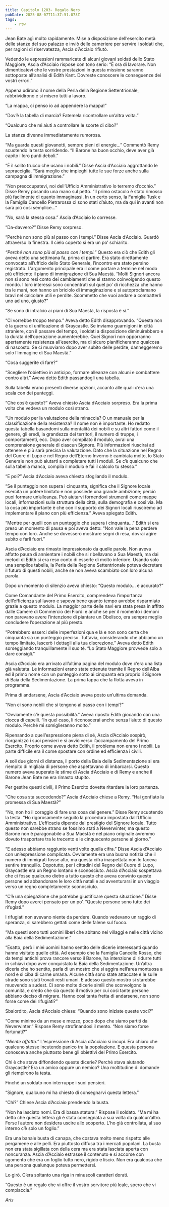 ```yaml
---
title: Capitolo 1203- Regalo Nero
pubDate: 2025-08-07T11:37:51.073Z
tags:
    - rtw
---
```



Jean Bate agì molto rapidamente. Mise a disposizione dell’esercito metà delle stanze del suo palazzo e inviò delle cameriere per servire i soldati che, per ragioni di riservatezza, Ascia d’Acciaio rifiutò.


Vedendo le espressioni rammaricate di alcuni giovani soldati dello Stato Maggiore, Ascia d’Acciaio rispose con tono serio: “È ora di lavorare. Non dimenticatevi che le vostre prestazioni in questa missione saranno sottoposte all’analisi di Edith Kant. Dovreste conoscere le conseguenze dei vostri errori.”


Appena udirono il nome della Perla della Regione Settentrionale, rabbrividirono e si misero tutti a lavoro.


“La mappa, ci penso io ad appendere la mappa!”


“Dov’è la tabella di marcia? Fatemela ricontrollare un’altra volta.”


“Qualcuno che mi aiuti a controllare le scorte di cibo?”


La stanza divenne immediatamente rumorosa.


“Ma guarda questi giovanotti, sempre pieni di energie...” Commentò Remy scuotendo la testa sorridendo. “Il Barone ha buon occhio, deve aver già capito i loro punti deboli.”


“È il solito trucco che usano i nobili.” Disse Ascia d’Acciaio aggrottando le sopracciglia. “Sarà meglio che impieghi tutte le sue forze anche sulla campagna di immigrazione.”


“Non preoccupatevi, noi dell’Ufficio Amministrativo lo terremo d’occhio.” Disse Remy posando una mano sul petto. “Il primo ostacolo è stato rimosso più facilmente di quanto immaginassi. In un certo senso, la Famiglia Tusk e la Famiglia Cancello Pietrarossa ci sono stati d’aiuto, ma da qui in avanti non sarà più così semplice...”


“No, sarà la stessa cosa.” Ascia d’Acciaio lo corresse.


“Da-davvero?” Disse Remy sorpreso.


“Perché non sono più al passo con i tempi.” Disse Ascia d’Acciaio. Guardò attraverso la finestra. Il cielo coperto si era un po’ schiarito.


<em>“Perché non sono più al passo con i tempi.” </em>Questo era ciò che Edith gli aveva detto una settimana fa, prima di partire. Era stato direttamente convocato all’ufficio dello Stato Generale, l’incontro era stato persino registrato. L’argomento principale era il come portare a termine nel modo più efficiente il piano di immigrazione di Sua Maestà. “Molti Signori ancora non si sono resi conto dei cambiamenti che si stanno coinvolgendo questo mondo. I loro interessi sono concentrati sul quel po’ di ricchezza che hanno tra le mani, non hanno un briciolo di immaginazione e si autoproclamano bravi nel calcolare utili e perdite. Scommetto che vuoi andare a combatterli uno ad uno, giusto?”


“Se sono di intralcio ai piani di Sua Maestà, la risposta è sì.”


“Ci vorrebbe troppo tempo.” Aveva detto Edith disapprovando. “Questa non è la guerra di unificazione di Graycastle. Se inviamo guarnigioni in città straniere, con il passare del tempo, i soldati a disposizione diminuirebbero e la durata dell’operazione aumenterebbe. Quei Signori non opporranno apertamente resistenza all’esercito, ma di sicuro pianificheranno qualcosa di nascosto. Se ci muoviamo dopo aver subito delle perdite, danneggeremo solo l’immagine di Sua Maestà.”


“Cosa suggerite di fare?”


“Scegliere l’obiettivo in anticipo, formare alleanze con alcuni e combattere contro altri.” Aveva detto Edith passandogli una tabella.


Sulla tabella erano presenti diverse opzioni, accanto alle quali c’era una scala con dei punteggi.


“Che cos’è questo?” Aveva chiesto Ascia d’Acciaio sorpreso. Era la prima volta che vedeva un modulo così strano.


“Un modulo per la valutazione della minaccia? O un manuale per la classificazione della resistenza? Il nome non è importante. Ho redatto questa tabella basandomi sulla mentalità dei nobili e su altri fattori come il genere, gli eredi, la grandezza dei territori, il numero di truppe, i comportamenti, ecc. Dopo aver compilato il modulo, avrai una comprensione generale di ciascun Signore. Più informazioni riuscirai ad ottenere e più sarà precisa la valutazione. Dato che la situazione nel Regno del Cuore di Lupo e nel Regno dell’Eterno Inverno è cambiata molto, lo Stato Generale non può aiutarti a completare tutti i moduli. Se c’è qualcuno che sulla tabella manca, compila il modulo e fai il calcolo tu stesso.”


“E poi?” Ascia d’Acciaio aveva chiesto sfogliando il modulo.


“Se il punteggio non supera i cinquanta, significa che il Signore locale esercita un potere limitato e non possiede una grande ambizione; perciò puoi formare un’alleanza. Può aiutarvi fornendovi strumenti come mappe locali, informazioni sulla struttura della città, sulla demografia e così via. Ma la cosa più importante è che con il supporto dei Signori locali riusciremo ad implementare il piano con più efficienza.” Aveva spiegato Edith.


“Mentre per quelli con un punteggio che supera i cinquanta...” Edith si era preso un momento di pausa e poi aveva detto: “Non vale la pena perdere tempo con loro. Anche se dovessero mostrare segni di resa, dovrai agire subito e farli fuori.”


Ascia d’Acciaio era rimasto impressionato da quelle parole. Non aveva affatto paura di annientare i nobili che si ribellavano a Sua Maestà, ma dai metodi di Edith si era reso conto di esserle di molto inferiore. Usando solo una semplice tabella, la Perla della Regione Settentrionale poteva decretare il futuro di questi nobili, anche se non aveva scambiato con loro alcuna parola.


Dopo un momento di silenzio aveva chiesto: “Questo modulo... è accurato?”


Come Comandante del Primo Esercito, comprendeva l’importanza dell’efficienza sul lavoro e sapeva bene quanto tempo avrebbe risparmiato grazie a questo modulo. La maggior parte delle navi era stata presa in affitto dalle Camere di Commercio dei Fiordi e anche se per il momento i demoni non parevano avere l’intenzione di piantare un Obelisco, era sempre meglio concludere l’operazione al più presto.


“Potrebbero esserci delle imperfezioni qua e là e non sono certa che cinquanta sia un punteggio preciso.  Tuttavia, considerando che abbiamo un tempo limitato, lascerò i dettagli alla tua discrezione.” Aveva detto Edith sorseggiando tranquillamente il suo tè. “Lo Stato Maggiore provvede solo a dare consigli.”


Ascia d’Acciaio era arrivato all’ultima pagina del modulo dove c’era una lista già valutata. Le informazioni erano state ottenute tramite il Regno dell’Alba ed il primo nome con un punteggio sotto ai cinquanta era proprio il Signore di Baia della Sedimentazione. La prima tappa che la flotta aveva in programma.


Prima di andarsene, Ascia d’Acciaio aveva posto un’ultima domanda.


“Non ci sono nobili che si tengono al passo con i tempi?”


“Ovviamente c’è questa possibilità.” Aveva riposto Edith giocando con una ciocca di capelli. “In quel caso, li riconoscerai anche senza l’aiuto di questo modulo. Perché mi somiglieranno molto.”


Ripensando a quell’espressione piena di sé, Ascia d’Acciaio sospirò, riorganizzò i suoi pensieri e si avviò verso l’accampamento del Primo Esercito. Proprio come aveva detto Edith, il problema non erano i nobili. La parte difficile era il come spostare con ordine ed efficienza i civili.


A soli due giorni di distanza, il porto della Baia della Sedimentazione si era riempito di migliaia di persone che aspettavano di imbarcarsi. Questo numero aveva superato le stime di Ascia d’Acciaio e di Remy e anche il Barone Jean Bate ne era rimasto stupito.


Per gestire questi civili, il Primo Esercito dovette ritardare la loro partenza.


“Che cosa sta succedendo?” Ascia d’Acciaio chiese a Remy. “Hai gonfiato la promessa di Sua Maestà?”


“No, non ho il coraggio di fare una cosa del genere.” Disse Remy scuotendo la testa. “Ho rigorosamente seguito la procedura impostata dall’Ufficio Amministrativo. L’efficacia dipende dal prestigio del Signore locale. Tutto questo non sarebbe strano se fossimo stati a Neverwinter, ma questo Barone non è paragonabile a Sua Maestà e nel piano originale avremmo dovuto trasportare tra le trecento e le cinquecento persone al giorno.”


“E adesso abbiamo raggiunto venti volte quella cifra.” Disse Ascia d’Acciaio con un’espressione complicata. Ovviamente era una buona notizia che il numero di immigrati fosse alto, ma questa cifra inaspettata non lo faceva sentire tranquillo. Dopotutto, per i cittadini del Regno del Cuore di Lupo, Graycastle era un Regno lontano e sconosciuto. Ascia d’Acciaio sospettava che ci fosse qualcuno dietro a tutto questo che aveva convinto queste persone ad abbandonare le loro città natali e ad avventurarsi in un viaggio verso un regno completamente sconosciuto.


“C’è una spiegazione che potrebbe giustificare questa situazione.” Disse Remy dopo averci pensato per un po’. “Queste persone sono tutte dei rifugiati.”


I rifugiati non avevano niente da perdere. Quando vedevano un raggio di speranza, si sarebbero gettati come delle falene sul fuoco.


“Ma questi sono tutti uomini liberi che abitano nei villaggi e nelle città vicino alla Baia della Sedimentazione.”


“Esatto, però i miei uomini hanno sentito delle dicerie interessanti quando hanno visitato quelle città. Ad esempio che la Famiglia Cancello Rosso, che da tempi antichi prova rancore verso il Barone, ha intenzione di ridurre tutti in schiavi dopo aver conquistato la Baia della Sedimentazione. Un’altra diceria che ho sentito, parla di un mostro che si aggira nell’area montuosa a nord e si ciba di carne umana. Alcune città sono state attaccate e le sulle strade sono stati trovati resti umani. E adesso questo mostro si starebbe muovendo a sudest. Ci sono molte dicerie simili che sconvolgono la comunità, e credo che sia questo il motivo per cui così tante persone abbiano deciso di migrare. Hanno così tanta fretta di andarsene, non sono forse come dei rifugiati?”


Sbalordito, Ascia d’Acciaio chiese: “Quando sono iniziate queste voci?”


“Come minimo da un mese e mezzo, poco dopo che siamo partiti da Neverwinter.” Rispose Remy strofinandosi il mento. “Non siamo forse fortunati?”


<em>“Niente affatto.” </em>L’espressione di Ascia d’Acciaio si incupì. Era chiaro che qualcuno stesse incutendo panico tra la popolazione. E questa persona conosceva anche piuttosto bene gli obiettivi del Primo Esercito.


Chi è che stava diffondendo queste dicerie? Perché stava aiutando Graycastle? Era un amico oppure un nemico? Una moltitudine di domande gli riempirono la testa.


Finché un soldato non interruppe i suoi pensieri.


“Signore, qualcuno mi ha chiesto di consegnarvi questa lettera.”


“Chi?” Chiese Ascia d’Acciaio prendendo la busta.


“Non ha lasciato nomi. Era di bassa statura.” Rispose il soldato. “Ma mi ha detto che questa lettera gli è stata consegnata a sua volta da qualcun’altro. Forse l’autore non desidera uscire allo scoperto. L’ho già controllata, al suo interno c’è solo un foglio.”


Era una banale busta di canapa, che costava molto meno rispetto alle pergamene e alle pelli. Era piuttosto diffusa tra i mercati popolani. La busta non era stata sigillata con della cera ma era stata lasciata aperta con noncuranza. Ascia d’Acciaio estrasse il contenuto e si accorse con sgomento che era un foglio tutto nero, rigido e liscio. Non era qualcosa che una persona qualunque poteva permettersi.


Lo girò. C’era soltanto una riga in minuscoli caratteri dorati.


“Questo è un regalo che vi offre il vostro servitore più leale, spero che vi compiaccia.”






<em>Aris</em>
                                


                                



